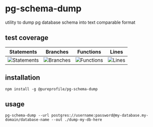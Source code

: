 # pg-schema-dump

utility to dump pg database schema into text comparable format

## test coverage

| Statements | Branches | Functions | Lines |
| -----------|----------|-----------|-------|
| ![Statements](https://img.shields.io/badge/Coverage-59.72%25-red.svg "Make me better!") | ![Branches](https://img.shields.io/badge/Coverage-37.74%25-red.svg "Make me better!") | ![Functions](https://img.shields.io/badge/Coverage-54.43%25-red.svg "Make me better!") | ![Lines](https://img.shields.io/badge/Coverage-60.58%25-red.svg "Make me better!") |

## installation

```
npm install -g @pureprofile/pg-schema-dump
```

## usage

```
pg-schema-dump --url postgres://username:password@my-database.my-domain/database-name --out ./dump-my-db-here
```
